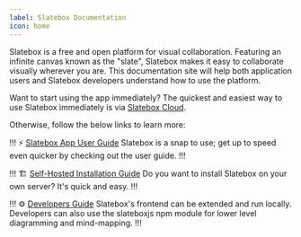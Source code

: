 ```yaml
---
label: Slatebox Documentation
icon: home
---
```


Slatebox is a free and open platform for visual collaboration. Featuring an infinite canvas known as the "slate", Slatebox makes it easy to collaborate visually wherever you are. This documentation site will help both application users and Slatebox developers understand how to use the platform.

Want to start using the app immediately? The quickest and easiest way to use Slatebox immediately is via [Slatebox Cloud](https://app.slatebox.com).

Otherwise, follow the below links to learn more:

!!! :zap: [Slatebox App User Guide](./Using-Slatebox/readme.md)
Slatebox is a snap to use; get up to speed even quicker by checking out the user guide.
!!!

!!! :building_construction: [Self-Hosted Installation Guide](./Installation/using-docker.md)
Do you want to install Slatebox on your own server? It's quick and easy.
!!!

!!! :gear: [Developers Guide](./Developers/readme.md)
Slatebox's frontend can be extended and run locally. Developers can also use the slateboxjs npm module for lower level diagramming and mind-mapping.
!!!
